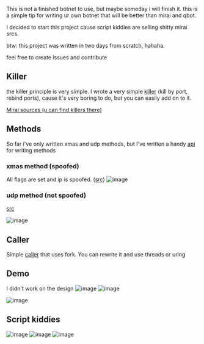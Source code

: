 This is not a finished botnet to use, but maybe someday i will finish it. this is a simple tip for writing ur own botnet that will be better than mirai and qbot.

I decided to start this project cause script kiddies are selling shitty mirai srcs. 

btw: this project was written in two days from scratch, hahaha.

feel free to create issues and contribute

## Killer 
the killer principle is very simple. I wrote a very simple [killer](https://github.com/bstrdlord/mirai-sucks/blob/main/bot/Killer.zig) (kill by port, rebind ports), cause it's very boring to do, but you can easily add on to it.

[Mirai sources (u can find killers there)](https://github.com/R00tS3c/DDOS-RootSec/tree/master/Botnets/Mirai)

## Methods 

So far i've only written xmas and udp methods, but I've written a handy [api](https://github.com/bstrdlord/mirai-sucks/tree/main/bot/attack/headers) for writing methods

### xmas method (spoofed)
All flags are set and ip is spoofed. ([src](https://github.com/bstrdlord/mirai-sucks/blob/main/bot/attack/xmas.zig))
![image](https://github.com/user-attachments/assets/6a77f8be-322f-47f3-9a22-95242ec290d0)

### udp method (not spoofed)
[src](https://github.com/bstrdlord/mirai-sucks/blob/main/bot/attack/udp.zig)

![image](https://github.com/user-attachments/assets/332f2bd9-0311-42a7-8e93-91f64b4631ea)




## Caller 
Simple [caller](https://github.com/bstrdlord/mirai-sucks/blob/main/bot/attack/Caller.zig) that uses fork. You can rewrite it and use threads or uring

## Demo 
I didn't work on the design
![image](https://github.com/user-attachments/assets/59b73093-9ea5-4f16-8ef6-c2d1afd7ee2b)
![image](https://github.com/user-attachments/assets/73d9d9ea-9d89-44d1-b983-e099ef5ce93c)

![image](https://github.com/user-attachments/assets/841480c4-eec0-4f36-bfa4-a97e17615c7a)


## Script kiddies 
![image](https://github.com/user-attachments/assets/ee94caed-ca31-4cee-9855-1b6c2f07d9b6)
![image](https://github.com/user-attachments/assets/a6b861ec-b292-44ff-986a-eb1412b90496)
![image](https://github.com/user-attachments/assets/e89bff67-aecf-4399-b83e-f1c086ff95cd)

